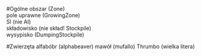 #Ogólne
obszar (Zone)  
pole uprawne (GrowingZone)  
SI (nie AI)  
składowisko (nie skład! Stockpile)  
wysypisko (DumpingStockpile)  

#Zwierzęta
alfabóbr (alphabeaver)
mawół (mufallo)
Thrumbo (wielka litera)
